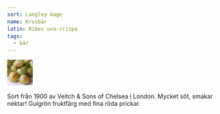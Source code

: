 ```yaml
---
sort: Langley Gage
name: Krusbär
latin: Ribes uva-crispa
tags:
  - bär
---
```


<img src="/img/ribes-uva-crispa-langley-gage.jpg" width="60" data-srcset="1x, 1.5x, 2x" alt="Ribes uva-crispa Langley Gage" data-attribution="https://deaflora.de">

Sort från 1900 av Veitch & Sons of Chelsea i London. Mycket söt, smakar nektar! Gulgrön fruktfärg med fina röda prickar.
